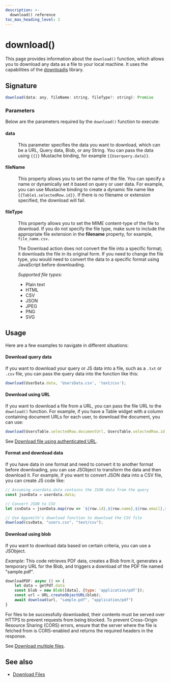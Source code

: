```yaml
---
description: >-
  download() reference
toc_max_heading_level: 2
---
```


# download()

This page provides information about the `download()` function, which allows you to download any data as a file to your local machine. It uses the capabilities of the [downloadjs](https://github.com/rndme/download) library.



<ZoomImage src="/img/table-data-csv.png" alt="" caption=""/>

## Signature

```javascript
download(data: any, fileName: string, fileType?: string): Promise
```

### Parameters


Below are the parameters required by the `download()` function to execute:


#### data

<dd>

 This parameter specifies the data you want to download, which can be a URL, Query data, Blob, or any String. You can pass the data using `{{}}` Mustache binding, for example `{{Userquery.data}}`.

</dd>

#### fileName

<dd>

This property allows you to set the name of the file. You can specify a name or dynamically set it based on query or user data. For example, you can use Mustache binding to create a dynamic file name like `{{Table1.selectedRow.id}}`. If there is no filename or extension specified, the download will fail. 


</dd>

#### fileType

<dd>

This property allows you to set the MIME content-type of the file to download. If you do not specify the file type, make sure to include the appropriate file extension in the **filename** property, for example, `file_name.csv.`

The Download action does not convert the file into a specific format; it downloads the file in its original form. If you need to change the file type, you would need to convert the data to a specific format using JavaScript before downloading.

*Supported file types:*

* Plain text
* HTML
* CSV
* JSON
* JPEG
* PNG
* SVG

</dd>


## Usage

Here are a few examples to navigate in different situations:


#### 


#### Download query data

If you want to download your query or JS data into a file, such as a `.txt` or `.csv` file, you can pass the query data into the function like this:

```js
download(UserData.data, 'UsersData.csv', 'text/csv');
```


#### Download using URL

If you want to download a file from a URL, you can pass the file URL to the` download()` function. For example, if you have a Table widget with a column containing document URLs for each user, to download the document, you can use:

```js
download(UsersTable.selectedRow.documentUrl, UsersTable.selectedRow.id + '.pdf');
```

See [Download file using authenticated URL](/connect-data/how-to-guides/how-to-download-files-using-api#download-file-using-authenticated-url).

#### Format and download data

If you have data in one format and need to convert it to another format before downloading, you can use JSObject to transform the data and then download it. For example, if you want to convert JSON data into a CSV file, you can create JS code like:


```js
// Assuming userdata.data contains the JSON data from the query
const jsonData = userdata.data; 

// Convert JSON to CSV 
let csvData = jsonData.map(row => `${row.id},${row.name},${row.email},${row.country}`).join('\n');

// Use Appsmith's download function to download the CSV file
download(csvData, "users.csv", "text/csv");
```

#### Download using blob

If you want to download data based on certain criteria, you can use a JSObject.

*Example*: This code retrieves PDF data, creates a Blob from it, generates a temporary URL for the Blob, and triggers a download of the PDF file named "sample.pdf".

```javascript
downloadPDF: async () => {
	let data = getPdf.data
	const blob = new Blob([data], {type: 'application/pdf'});
	const url = URL.createObjectURL(blob);
	await download(url, "sample.pdf", "application/pdf")
}
```

For files to be successfully downloaded, their contents must be served over HTTPS to prevent requests from being blocked. To prevent Cross-Origin Resource Sharing (CORS) errors, ensure that the server where the file is fetched from is CORS-enabled and returns the required headers in the response.

See [Download multiple files](/connect-data/how-to-guides/how-to-download-files-using-api#download-file-using-authenticated-url).

## See also
- [Download Files](/connect-data/how-to-guides/how-to-download-files-using-api)